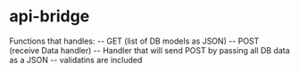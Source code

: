 # api-bridge

Functions that handles:
    -- GET (list of DB models as JSON)
    -- POST (receive Data handler)
    -- Handler that will send POST by passing all DB data as a JSON
    -- validatins are included
